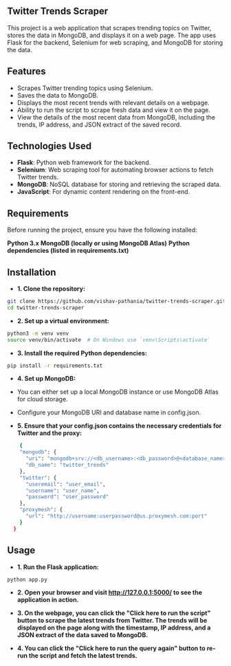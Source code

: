 ## Twitter Trends Scraper

This project is a web application that scrapes trending topics on Twitter, stores the data in MongoDB, and displays it on a web page. The app uses Flask for the backend, Selenium for web scraping, and MongoDB for storing the data.

## Features

- Scrapes Twitter trending topics using Selenium.
- Saves the data to MongoDB.
- Displays the most recent trends with relevant details on a webpage.
- Ability to run the script to scrape fresh data and view it on the page.
- View the details of the most recent data from MongoDB, including the trends, IP address, and JSON extract of the saved record.

## Technologies Used

- **Flask**: Python web framework for the backend.
- **Selenium**: Web scraping tool for automating browser actions to fetch Twitter trends.
- **MongoDB**: NoSQL database for storing and retrieving the scraped data.
- **JavaScript**: For dynamic content rendering on the front-end.

## Requirements
Before running the project, ensure you have the following installed:

**Python 3.x**
**MongoDB (locally or using MongoDB Atlas)**
**Python dependencies (listed in requirements.txt)**

## Installation

- **1. Clone the repository:**
```bash
git clone https://github.com/vishav-pathania/twitter-trends-scraper.git
cd twitter-trends-scraper
```

- **2. Set up a virtual environment:**
```bash
python3 -m venv venv
source venv/bin/activate  # On Windows use `venv\Scripts\activate`
```

- **3. Install the required Python dependencies:**
```bash
pip install -r requirements.txt
```

- **4. Set up MongoDB:**

- You can either set up a local MongoDB instance or use MongoDB Atlas for cloud storage.
- Configure your MongoDB URI and database name in config.json.

- **5. Ensure that your config.json contains the necessary credentials for Twitter and the proxy:**
```bash
    {
    "mongodb": {
      "uri": "mongodb+srv://<db_username>:<db_password>@<database_name>.pycwj.mongodb.net/?retryWrites=true&w=majority&appName=<project_name>",
      "db_name": "twitter_trends"
    },
    "twitter": {
      "useremail": "user_email",
      "username": "user_name",
      "password": "user_password"
    },
    "proxymesh": {
      "url": "http://username:userpassword@us.proxymesh.com:port"
    }
  }
```

## Usage

- **1. Run the Flask application:**
```bash
python app.py
```
- **2. Open your browser and visit http://127.0.0.1:5000/ to see the application in action.**

- **3. On the webpage, you can click the "Click here to run the script" button to scrape the latest trends from Twitter. The trends will be displayed on the page along with the timestamp, IP address, and a JSON extract of the data saved to MongoDB.**

- **4. You can click the "Click here to run the query again" button to re-run the script and fetch the latest trends.**